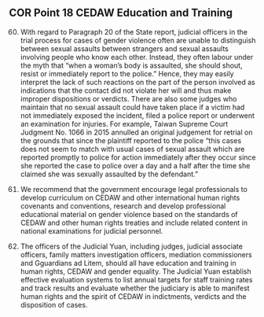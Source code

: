 ## COR Point 18 CEDAW Education and Training

<ol start="60">
  <li><p>With regard to Paragraph 20 of the State report, judicial officers in the trial process for cases of gender violence often are unable to distinguish between sexual assaults between strangers and sexual assaults involving people who know each other. Instead, they often labour under the myth that “when a woman’s body is assaulted, she should shout, resist or immediately report to the police.” Hence, they may easily interpret the lack of such reactions on the part of the person involved as indications that the contact did not violate her will and thus make improper dispositions or verdicts. There are also some judges who maintain that no sexual assault could have taken place if a victim had not immediately exposed the incident, filed a police report or underwent an examination for injuries. For example, Taiwan Supreme Court Judgment No. 1066 in 2015 annulled an original judgement for retrial on the grounds that since the plaintiff reported to the police “this cases does not seem to match with usual cases of sexual assault which are reported promptly to police for action immediately after they occur since she reported the case to police over a day and a half after the time she claimed she was sexually assaulted by the defendant.”</p></li>

  <li><p>We recommend that the government encourage legal professionals to develop curriculum on CEDAW and other international human rights covenants and conventions, research and develop professional educational material on gender violence based on the standards of CEDAW and other human rights treaties and include related content in national examinations for judicial personnel.</p></li>

  <li><p>The officers of the Judicial Yuan, including judges, judicial associate officers, family matters investigation officers, mediation commissioners and Gguardians ad Litem, should all have education and training in human rights, CEDAW and gender equality. The Judicial Yuan establish effective evaluation systems to list annual targets for staff training rates and track results and evaluate whether the judiciary is able to manifest human rights and the spirit of CEDAW in indictments, verdicts and the disposition of cases.</p></li>
</ol>
